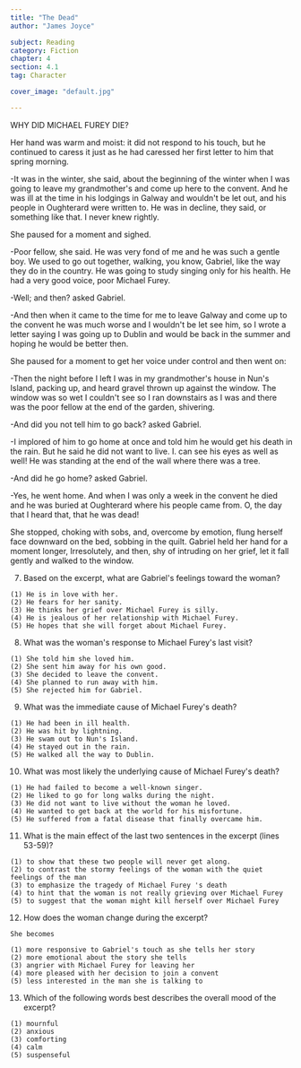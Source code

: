 ```yaml
---
title: "The Dead"
author: "James Joyce"

subject: Reading
category: Fiction
chapter: 4
section: 4.1
tag: Character

cover_image: "default.jpg"

---
```

WHY DID MICHAEL FUREY DIE?

Her hand was warm and moist: it did not respond to his touch, but he continued to caress it just as he had caressed her first letter to him that spring morning.

-It was in the winter, she said, about the beginning of the winter when I was going to leave my grandmother's and come up here to the convent. And he was ill at the time in his lodgings in Galway and wouldn't be let out, and his people in Oughterard were written to. He was in decline, they said, or something like that. I never knew rightly.

She paused for a moment and sighed.

-Poor fellow, she said. He was very fond of me and he was such a gentle boy. We used to go out together, walking, you know, Gabriel, like the way they do in the country. He was going to study singing only for his health. He had a very good voice, poor Michael Furey.

-Well; and then? asked Gabriel.

-And then when it came to the time for me to leave Galway and come up to the convent he was much worse and I wouldn't be let see him, so I wrote a letter saying I was going up to Dublin and would be back in the summer and hoping he would be better then.

She paused for a moment to get her voice under control and then went on:

-Then the night before I left I was in my grandmother's house in Nun's Island, packing up, and heard gravel thrown up against the window. The window was so wet I couldn't see so I ran downstairs as I was and there was the poor fellow at the end of the garden, shivering.

-And did you not tell him to go back? asked Gabriel.

-I implored of him to go home at once and told him he would get his death in the rain. But he said he did not want to live. I. can see his eyes as well as well! He was standing at the end of the wall where there was a tree.

-And did he go home? asked Gabriel.

-Yes, he went home. And when I was only a week in the convent he died and he was buried at Oughterard where his people came from. O, the day that I heard that, that he was dead!

She stopped, choking with sobs, and, overcome by emotion, flung herself face downward on the bed, sobbing in the quilt. Gabriel held her hand for a moment longer, Irresolutely, and then, shy of intruding on her grief, let it fall gently and walked to the window.


  7. Based on the excerpt, what are Gabriel's feelings toward the woman?

    (1) He is in love with her.
    (2) He fears for her sanity.
    (3) He thinks her grief over Michael Furey is silly.
    (4) He is jealous of her relationship with Michael Furey.
    (5) He hopes that she will forget about Michael Furey.

  8. What was the woman's response to Michael Furey's last visit?

    (1) She told him she loved him.
    (2) She sent him away for his own good.
    (3) She decided to leave the convent.
    (4) She planned to run away with him.
    (5) She rejected him for Gabriel.

  9. What was the immediate cause of Michael Furey's death?

    (1) He had been in ill health.
    (2) He was hit by lightning.
    (3) He swam out to Nun's Island.
    (4) He stayed out in the rain.
    (5) He walked all the way to Dublin.

  10. What was most likely the underlying cause of Michael Furey's death?

    (1) He had failed to become a well-known singer.
    (2) He liked to go for long walks during the night.
    (3) He did not want to live without the woman he loved.
    (4) He wanted to get back at the world for his misfortune.
    (5) He suffered from a fatal disease that finally overcame him.

  11. What is the main effect of the last two sentences in the excerpt (lines 53-59)?

    (1) to show that these two people will never get along.
    (2) to contrast the stormy feelings of the woman with the quiet feelings of the man
    (3) to emphasize the tragedy of Michael Furey 's death
    (4) to hint that the woman is not really grieving over Michael Furey
    (5) to suggest that the woman might kill herself over Michael Furey

  12. How does the woman change during the excerpt?

    She becomes

    (1) more responsive to Gabriel's touch as she tells her story
    (2) more emotional about the story she tells
    (3) angrier with Michael Furey for leaving her
    (4) more pleased with her decision to join a convent
    (5) less interested in the man she is talking to

  13. Which of the following words best describes the overall mood of the excerpt?

    (1) mournful
    (2) anxious
    (3) comforting
    (4) calm
    (5) suspenseful
